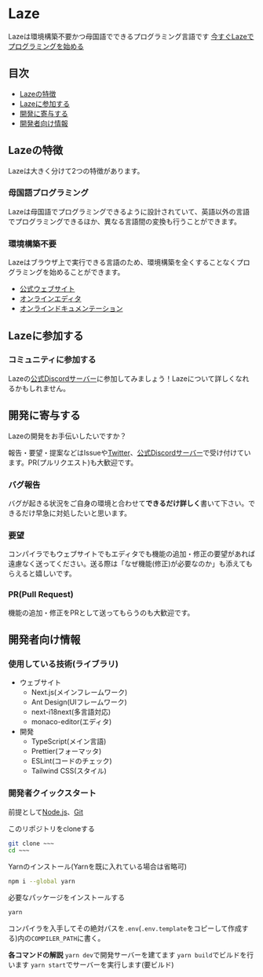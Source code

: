 # Laze

Lazeは環境構築不要かつ母国語でできるプログラミング言語です
[今すぐLazeでプログラミングを始める](http://laze.ddns.net)

## 目次

- [Lazeの特徴](#Lazeの特徴)
- [Lazeに参加する](#Lazeに参加する)
- [開発に寄与する](#開発に寄与する)
- [開発者向け情報](#開発者向け情報)

## Lazeの特徴

Lazeは大きく分けて2つの特徴があります。

### 母国語プログラミング

Lazeは母国語でプログラミングできるように設計されていて、英語以外の言語でプログラミングできるほか、異なる言語間の変換も行うことができます。

### 環境構築不要

Lazeはブラウザ上で実行できる言語のため、環境構築を全くすることなくプログラミングを始めることができます。

* [公式ウェブサイト](http://laze.ddns.net)
* [オンラインエディタ](https://laze.ddns.net/editor)
* [オンラインドキュメンテーション](https://laze.ddns.net/docs)

## Lazeに参加する

### コミュニティに参加する

Lazeの[公式Discordサーバー](https://discord.gg/K3prMrmS7e)に参加してみましょう！Lazeについて詳しくなれるかもしれません。

## 開発に寄与する

Lazeの開発をお手伝いしたいですか？

報告・要望・提案などはIssueや[Twitter](https://twitter.com/LazeProjectTeam)、[公式Discordサーバー](https://discord.gg/K3prMrmS7e)で受け付けています。PR(プルリクエスト)も大歓迎です。

### バグ報告

バグが起きる状況をご自身の環境と合わせて**できるだけ詳しく**書いて下さい。できるだけ早急に対処したいと思います。

### 要望

コンパイラでもウェブサイトでもエディタでも機能の追加・修正の要望があれば遠慮なく送ってください。送る際は「なぜ機能(修正)が必要なのか」も添えてもらえると嬉しいです。

### PR(Pull Request)

機能の追加・修正をPRとして送ってもらうのも大歓迎です。

## 開発者向け情報

### 使用している技術(ライブラリ)

- ウェブサイト
  - Next.js(メインフレームワーク)
  - Ant Design(UIフレームワーク)
  - next-i18next(多言語対応)
  - monaco-editor(エディタ)
- 開発
  - TypeScript(メイン言語)
  - Prettier(フォーマッタ)
  - ESLint(コードのチェック)
  - Tailwind CSS(スタイル)

### 開発者クイックスタート

前提として[Node.js](https://nodejs.org/ja/)、[Git](https://git-scm.com/)

このリポジトリをcloneする

```bash
git clone ~~~
cd ~~~
```

Yarnのインストール(Yarnを既に入れている場合は省略可)

```bash
npm i --global yarn
```

必要なパッケージをインストールする

```bash
yarn
```

コンパイラを入手してその絶対パスを`.env`(`.env.template`をコピーして作成する)内の`COMPILER_PATH`に書く。

**各コマンドの解説**
`yarn dev`で開発サーバーを建てます
`yarn build`でビルドを行います
`yarn start`でサーバーを実行します(要ビルド)
